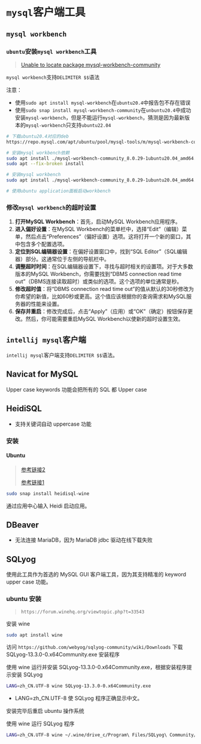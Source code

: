 # `mysql`客户端工具

## `mysql workbench`

### `ubuntu`安装`mysql workbench`工具

>[Unable to locate package mysql-workbench-community](https://askubuntu.com/questions/1127179/e-unable-to-locate-package-mysql-workbench-community)

`mysql workbench`支持`DELIMITER $$`语法

注意：

- 使用`sudo apt install mysql-workbench`在`ubuntu20.4`中报告包不存在错误
- 使用`sudo snap install mysql-workbench-community`在`unbuntu20.4`中成功安装`mysql-workbench`，但是不能运行`mysql-workbench`，猜测是因为最新版本的`mysql-workbench`只支持`ubuntu22.04`

```bash
# 下载ubuntu20.4对应的deb
https://repo.mysql.com/apt/ubuntu/pool/mysql-tools/m/mysql-workbench-community/

# 安装mysql workbench依赖
sudo apt install ./mysql-workbench-community_8.0.29-1ubuntu20.04_amd64.deb
sudo apt --fix-broken install

# 安装mysql workbench
sudo apt install ./mysql-workbench-community_8.0.29-1ubuntu20.04_amd64.deb

# 使用ubuntu application面板启动workbench
```



### 修改`mysql workbench`的超时设置

1. **打开MySQL Workbench**：首先，启动MySQL Workbench应用程序。
2. **进入偏好设置**：在MySQL Workbench的菜单栏中，选择“Edit”（编辑）菜单，然后点击“Preferences”（偏好设置）选项。这将打开一个新的窗口，其中包含多个配置选项。
3. **定位到SQL编辑器设置**：在偏好设置窗口中，找到“SQL Editor”（SQL编辑器）部分。这通常位于左侧的导航栏中。
4. **调整超时时间**：在SQL编辑器设置下，寻找与超时相关的设置项。对于大多数版本的MySQL Workbench，你需要找到“DBMS connection read time out”（DBMS连接读取超时）或类似的选项。这个选项的单位通常是秒。
5. **修改超时值**：将“DBMS connection read time out”的值从默认的30秒修改为你希望的新值，比如60秒或更高。这个值应该根据你的查询需求和MySQL服务器的性能来设置。
6. **保存并重启**：修改完成后，点击“Apply”（应用）或“OK”（确定）按钮保存更改。然后，你可能需要重启MySQL Workbench以使新的超时设置生效。



## `intellij mysql`客户端

`intellij mysql`客户端支持`DELIMITER $$`语法。



## Navicat for MySQL

Upper case keywords 功能会把所有的 SQL 都 Upper case



## HeidiSQL

- 支持关键词自动 uppercase 功能



### 安装

#### Ubuntu

>[参考链接2](https://snapcraft.io/install/heidisql-wine/ubuntu)
>
>[参考链接1](https://github.com/Kianda/heidisql-snap)

```bash
sudo snap install heidisql-wine
```

通过应用中心输入 Heidi 启动应用。



## DBeaver

- 无法连接 MariaDB，因为 MariaDB jdbc 驱动在线下载失败



## SQLyog

使用此工具作为首选的 MySQL GUI 客户端工具，因为其支持精准的 keyword upper case 功能。



### ubuntu 安装

>`https://forum.winehq.org/viewtopic.php?t=33543`

安装 wine

```bash
sudo apt install wine
```

访问 `https://github.com/webyog/sqlyog-community/wiki/Downloads` 下载 SQLyog-13.3.0-0.x64Community.exe 安装程序

使用 wine 运行并安装 SQLyog-13.3.0-0.x64Community.exe，根据安装程序提示安装 SQLyog

```bash
LANG=zh_CN.UTF-8 wine SQLyog-13.3.0-0.x64Community.exe
```

- LANG=zh_CN.UTF-8 使 SQLyog 程序正确显示中文。

安装完毕后重启 ubuntu 操作系统

使用 wine 运行 SQLyog 程序

```bash
LANG=zh_CN.UTF-8 wine ~/.wine/drive_c/Program\ Files/SQLyog\ Community/SQLyogCommunity.exe
```
